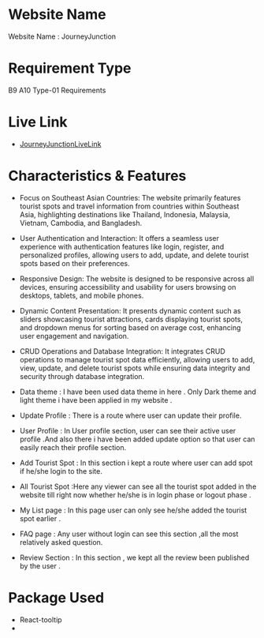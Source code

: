 # Website Name
Website Name : JourneyJunction


# Requirement Type
B9 A10 Type-01 Requirements
# Live Link
- [JourneyJunctionLiveLink](https://journey-junction-b03c2.web.app/)

# Characteristics & Features

* Focus on Southeast Asian Countries: The website primarily features tourist spots and travel information from countries within Southeast Asia, highlighting destinations like Thailand, Indonesia, Malaysia, Vietnam, Cambodia, and Bangladesh.

* User Authentication and Interaction: It offers a seamless user experience with authentication features like login, register, and personalized profiles, allowing users to add, update, and delete tourist spots based on their preferences.

* Responsive Design: The website is designed to be responsive across all devices, ensuring accessibility and usability for users browsing on desktops, tablets, and mobile phones.

* Dynamic Content Presentation: It presents dynamic content such as sliders showcasing tourist attractions, cards displaying tourist spots, and dropdown menus for sorting based on average cost, enhancing user engagement and navigation.

* CRUD Operations and Database Integration: It integrates CRUD operations to manage tourist spot data efficiently, allowing users to add, view, update, and delete tourist spots while ensuring data integrity and security through database integration.

* Data theme : I have been used data theme in here . Only Dark theme and light theme i have been applied in my website .

* Update Profile : There is a route where user can update their profile.
* User Profile : In User profile section, user can see their active user profile .And also there i have been added update option so that user can easily reach their profile section.
* Add Tourist Spot : In this section i kept a route where user can add spot if he/she login to the site.
* All Tourist Spot :Here any viewer can see all the tourist spot added in the website till right now whether he/she is in login phase or logout phase .

* My List page : In this  page user can only see he/she added the tourist spot earlier .

* FAQ page : Any user without login can see this section ,all the most relatively asked question.
* Review Section : In this section , we kept all the review been published by the user .

# Package Used 

* React-tooltip
* 



